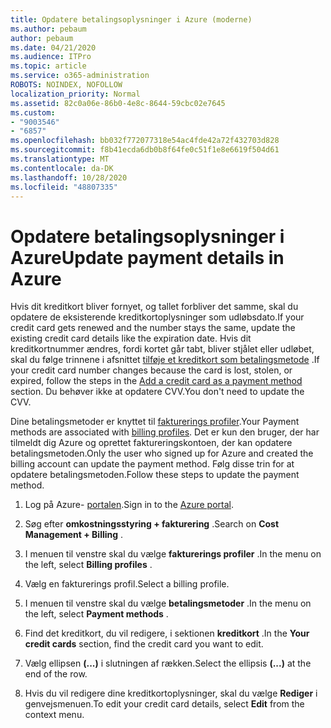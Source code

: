 ```yaml
---
title: Opdatere betalingsoplysninger i Azure (moderne)
ms.author: pebaum
author: pebaum
ms.date: 04/21/2020
ms.audience: ITPro
ms.topic: article
ms.service: o365-administration
ROBOTS: NOINDEX, NOFOLLOW
localization_priority: Normal
ms.assetid: 82c0a06e-86b0-4e8c-8644-59cbc02e7645
ms.custom:
- "9003546"
- "6857"
ms.openlocfilehash: bb032f772077318e54ac4fde42a72f432703d828
ms.sourcegitcommit: f8b41ecda6db0b8f64fe0c51f1e8e6619f504d61
ms.translationtype: MT
ms.contentlocale: da-DK
ms.lasthandoff: 10/28/2020
ms.locfileid: "48807335"
---
```

# <a name="update-payment-details-in-azure"></a><span data-ttu-id="a7f6e-102">Opdatere betalingsoplysninger i Azure</span><span class="sxs-lookup"><span data-stu-id="a7f6e-102">Update payment details in Azure</span></span>

<span data-ttu-id="a7f6e-103">Hvis dit kreditkort bliver fornyet, og tallet forbliver det samme, skal du opdatere de eksisterende kreditkortoplysninger som udløbsdato.</span><span class="sxs-lookup"><span data-stu-id="a7f6e-103">If your credit card gets renewed and the number stays the same, update the existing credit card details like the expiration date.</span></span> <span data-ttu-id="a7f6e-104">Hvis dit kreditkortnummer ændres, fordi kortet går tabt, bliver stjålet eller udløbet, skal du følge trinnene i afsnittet [tilføje et kreditkort som betalingsmetode](https://docs.microsoft.com/azure/cost-management-billing/manage/change-credit-card?WT.mc_id=Portal-Microsoft_Azure_Support#addcard) .</span><span class="sxs-lookup"><span data-stu-id="a7f6e-104">If your credit card number changes because the card is lost, stolen, or expired, follow the steps in the [Add a credit card as a payment method](https://docs.microsoft.com/azure/cost-management-billing/manage/change-credit-card?WT.mc_id=Portal-Microsoft_Azure_Support#addcard) section.</span></span> <span data-ttu-id="a7f6e-105">Du behøver ikke at opdatere CVV.</span><span class="sxs-lookup"><span data-stu-id="a7f6e-105">You don't need to update the CVV.</span></span>

<span data-ttu-id="a7f6e-106">Dine betalingsmetoder er knyttet til [fakturerings profiler](https://docs.microsoft.com/azure/billing/billing-how-to-change-credit-card?WT.mc_id=Portal-Microsoft_Azure_Support#change-payment-method-for-a-billing-profile).</span><span class="sxs-lookup"><span data-stu-id="a7f6e-106">Your Payment methods are associated with [billing profiles](https://docs.microsoft.com/azure/billing/billing-how-to-change-credit-card?WT.mc_id=Portal-Microsoft_Azure_Support#change-payment-method-for-a-billing-profile).</span></span> <span data-ttu-id="a7f6e-107">Det er kun den bruger, der har tilmeldt dig Azure og oprettet faktureringskontoen, der kan opdatere betalingsmetoden.</span><span class="sxs-lookup"><span data-stu-id="a7f6e-107">Only the user who signed up for Azure and created the billing account can update the payment method.</span></span> <span data-ttu-id="a7f6e-108">Følg disse trin for at opdatere betalingsmetoden.</span><span class="sxs-lookup"><span data-stu-id="a7f6e-108">Follow these steps to update the payment method.</span></span>

1. <span data-ttu-id="a7f6e-109">Log på Azure- [portalen](https://portal.azure.com/).</span><span class="sxs-lookup"><span data-stu-id="a7f6e-109">Sign in to the [Azure portal](https://portal.azure.com/).</span></span>

2. <span data-ttu-id="a7f6e-110">Søg efter **omkostningsstyring + fakturering** .</span><span class="sxs-lookup"><span data-stu-id="a7f6e-110">Search on **Cost Management + Billing** .</span></span>

3. <span data-ttu-id="a7f6e-111">I menuen til venstre skal du vælge **fakturerings profiler** .</span><span class="sxs-lookup"><span data-stu-id="a7f6e-111">In the menu on the left, select **Billing profiles** .</span></span>

4. <span data-ttu-id="a7f6e-112">Vælg en fakturerings profil.</span><span class="sxs-lookup"><span data-stu-id="a7f6e-112">Select a billing profile.</span></span>

5. <span data-ttu-id="a7f6e-113">I menuen til venstre skal du vælge **betalingsmetoder** .</span><span class="sxs-lookup"><span data-stu-id="a7f6e-113">In the menu on the left, select **Payment methods** .</span></span>

6. <span data-ttu-id="a7f6e-114">Find det kreditkort, du vil redigere, i sektionen **kreditkort** .</span><span class="sxs-lookup"><span data-stu-id="a7f6e-114">In the **Your credit cards** section, find the credit card you want to edit.</span></span>
7. <span data-ttu-id="a7f6e-115">Vælg ellipsen **(...)** i slutningen af rækken.</span><span class="sxs-lookup"><span data-stu-id="a7f6e-115">Select the ellipsis **(...)** at the end of the row.</span></span>

8. <span data-ttu-id="a7f6e-116">Hvis du vil redigere dine kreditkortoplysninger, skal du vælge  **Rediger**  i genvejsmenuen.</span><span class="sxs-lookup"><span data-stu-id="a7f6e-116">To edit your credit card details, select  **Edit**  from the context menu.</span></span>
